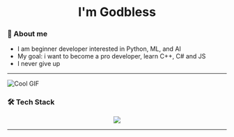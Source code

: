 <h1 align="center">I'm Godbless

### 🧠 About me
- I am beginner developer interested in Python, ML, and AI
- My goal: i want to become a pro developer, learn C++, C# and JS
- I never give up

---

![Cool GIF](https://i.pinimg.com/originals/13/64/f3/1364f301d7181e2acc516f702c4ce274.gif)

### 🛠️ Tech Stack
<p align="center">
  <img src="https://skillicons.dev/icons?i=python,git,github,sqlite" />
</p>

---
